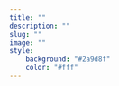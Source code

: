 ```yaml
---
title: ""
description: ""
slug: ""
image: ""
style:
    background: "#2a9d8f"
    color: "#fff"
---
```

